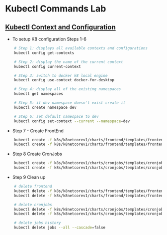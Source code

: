 # Kubectl Commands Lab

## [Kubectl Context and Configuration](https://kubernetes.io/docs/reference/kubectl/cheatsheet/#kubectl-context-and-configuration)

- To setup K8 configuration Steps 1-6

```bash
    # Step 1: displays all available contexts and configurations
    kubectl config get-contexts

    # Step 2: display the name of the current context
    kubectl config current-context

    # Step 3: switch to docker k8 local engine
    kubectl config use-context docker-for-desktop

    # Step 4: display all of the existing namespaces
    kubectl get namespaces

    # Step 5: if dev namespace doesn't exist create it
    kubectl create namespace dev

    # Step 6: set default namespace to dev
    kubectl config set-context --current --namespace=dev
```

- Step 7 - Create FrontEnd

```bash
    kubectl create -f k8s/k8netcorev1/charts/frontend/templates/frontend-service.yaml -n dev
    kubectl create -f k8s/k8netcorev1/charts/frontend/templates/frontend.yaml -n dev
```
- Step 8 Create CronJobs

```bash
    kubectl create -f k8s/k8netcorev1/charts/cronjobs/templates/cronjob-convert.yaml -n dev
    kubectl create -f k8s/k8netcorev1/charts/cronjobs/templates/cronjob-import.yaml -n dev
```

- Step 9 Clean up

```bash
    # delete frontend
    kubectl delete -f k8s/k8netcorev1/charts/frontend/templates/frontend-service.yaml -n dev
    kubectl delete -f k8s/k8netcorev1/charts/frontend/templates/frontend.yaml -n dev

    # delete cronjobs
    kubectl delete -f k8s/k8netcorev1/charts/cronjobs/templates/cronjob-convert.yaml -n dev
    kubectl delete -f k8s/k8netcorev1/charts/cronjobs/templates/cronjob-import.yaml -n dev

    # delete jobs history
    kubectl delete jobs --all --cascade=false
```

